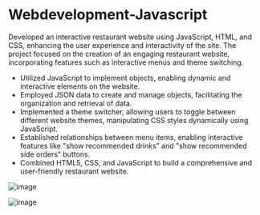 # Webdevelopment-Javascript

Developed an interactive restaurant website using JavaScript, HTML, and CSS, enhancing the user experience and interactivity of the site. The project focused on the creation of an engaging restaurant website, incorporating features such as interactive menus and theme switching.


* Utilized JavaScript to implement objects, enabling dynamic and interactive elements on the website.
* Employed JSON data to create and manage objects, facilitating the organization and retrieval of data.
* Implemented a theme switcher, allowing users to toggle between different website themes, manipulating CSS styles 
  dynamically using JavaScript.
* Established relationships between menu items, enabling interactive features like "show recommended drinks" and "show 
  recommended side orders" buttons.
* Combined HTML5, CSS, and JavaScript to build a comprehensive and user-friendly restaurant website.

![image](https://github.com/lasyagowda07/Webdevelopment-Javascript/assets/109306077/8a9b25bf-d5c6-4b62-a351-87451c2c5ba5)

![image](https://github.com/lasyagowda07/Webdevelopment-Javascript/assets/109306077/882c767a-787c-4abb-aed5-5347bc132137)
